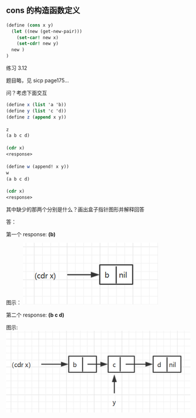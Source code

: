 ## cons 的构造函数定义

```scheme
(define (cons x y)
  (let ((new (get-new-pair)))
    (set-car! new x)
    (set-cdr! new y)
  new )  
)
```

练习 3.12

题目略，见 sicp page175...

问？考虑下面交互

```scheme
(define x (list 'a 'b))
(define y (list 'c 'd))
(define z (append x y))

z
(a b c d)

(cdr x)
<response>

(define w (append! x y))
w
(a b c d)

(cdr x)
<response>
```

其中缺少的那两个<response>分别是什么？画出盒子指针图形并解释回答

答：

第一个 response: **(b)**

图示：
![](../img/312_1.png)

第二个 response: **(b c d)**

图示:
![](../img/312_2.png)

